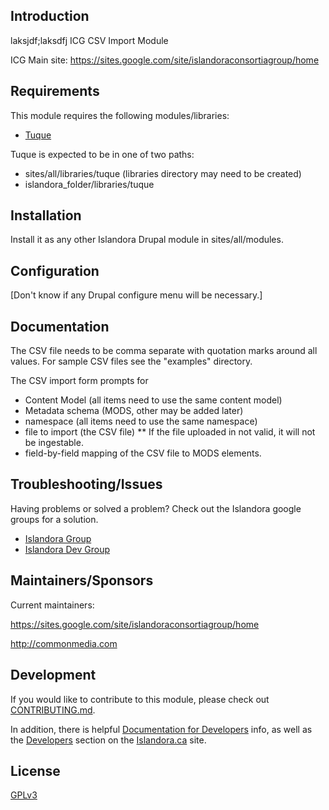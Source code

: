 ## Introduction
laksjdf;laksdfj
ICG CSV Import Module

ICG Main site:  https://sites.google.com/site/islandoraconsortiagroup/home


## Requirements

This module requires the following modules/libraries:

* [Tuque](https://github.com/islandora/tuque)

Tuque is expected to be in one of two paths:

* sites/all/libraries/tuque (libraries directory may need to be created)
* islandora_folder/libraries/tuque

## Installation

Install it as any other Islandora Drupal module in sites/all/modules.

## Configuration

[Don't know if any Drupal configure menu will be necessary.]

## Documentation

The CSV file needs to be comma separate with quotation marks around all values. For sample CSV files see the "examples" directory. 

The CSV import form prompts for
* Content Model (all items need to use the same content model)
* Metadata schema (MODS, other may be added later)
* namespace (all items need to use the same namespace)
* file to import (the CSV file)
** If the file uploaded in not valid, it will not be ingestable.
* field-by-field mapping of the CSV file to MODS elements.

## Troubleshooting/Issues

Having problems or solved a problem? Check out the Islandora google groups for a solution.

* [Islandora Group](https://groups.google.com/forum/?hl=en&fromgroups#!forum/islandora)
* [Islandora Dev Group](https://groups.google.com/forum/?hl=en&fromgroups#!forum/islandora-dev)

## Maintainers/Sponsors

Current maintainers:

https://sites.google.com/site/islandoraconsortiagroup/home

http://commonmedia.com

## Development

If you would like to contribute to this module, please check out [CONTRIBUTING.md](CONTRIBUTING.md). 

In addition, there is helpful [Documentation for Developers](https://github.com/Islandora/islandora/wiki#wiki-documentation-for-developers) info, as well as the [Developers](http://islandora.ca/developers) section on the [Islandora.ca](http://islandora.ca) site.

## License

[GPLv3](http://www.gnu.org/licenses/gpl-3.0.txt)


